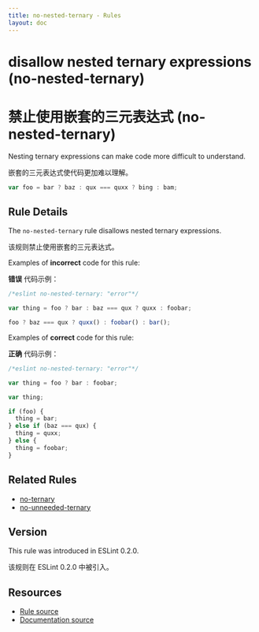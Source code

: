 ```yaml
---
title: no-nested-ternary - Rules
layout: doc
---
```

<!-- Note: No pull requests accepted for this file. See README.md in the root directory for details. -->

# disallow nested ternary expressions (no-nested-ternary)

# 禁止使用嵌套的三元表达式 (no-nested-ternary)

Nesting ternary expressions can make code more difficult to understand.

嵌套的三元表达式使代码更加难以理解。

```js
var foo = bar ? baz : qux === quxx ? bing : bam;
```

## Rule Details

The `no-nested-ternary` rule disallows nested ternary expressions.

该规则禁止使用嵌套的三元表达式。

Examples of **incorrect** code for this rule:

**错误** 代码示例：

```js
/*eslint no-nested-ternary: "error"*/

var thing = foo ? bar : baz === qux ? quxx : foobar;

foo ? baz === qux ? quxx() : foobar() : bar();
```

Examples of **correct** code for this rule:

**正确** 代码示例：

```js
/*eslint no-nested-ternary: "error"*/

var thing = foo ? bar : foobar;

var thing;

if (foo) {
  thing = bar;
} else if (baz === qux) {
  thing = quxx;
} else {
  thing = foobar;
}
```

## Related Rules

* [no-ternary](no-ternary)
* [no-unneeded-ternary](no-unneeded-ternary)

## Version

This rule was introduced in ESLint 0.2.0.

该规则在 ESLint 0.2.0 中被引入。

## Resources

* [Rule source](https://github.com/eslint/eslint/tree/master/lib/rules/no-nested-ternary.js)
* [Documentation source](https://github.com/eslint/eslint/tree/master/docs/rules/no-nested-ternary.md)
